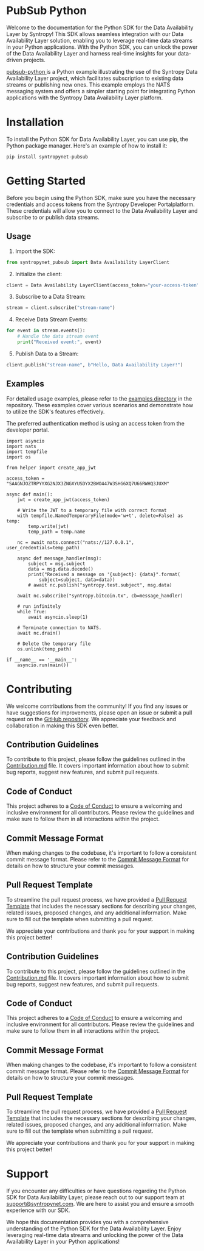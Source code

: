 # PubSub Python

Welcome to the documentation for the Python SDK for the Data Availability Layer by Syntropy! This SDK allows seamless integration with our Data Availability Layer solution, enabling you to leverage real-time data streams in your Python applications. With the Python SDK, you can unlock the power of the Data Availability Layer and harness real-time insights for your data-driven projects.

[pubsub-python ](https://github.com/SyntropyNet/pubsub-python)is a Python example illustrating the use of the Syntropy Data Availability Layer project, which facilitates subscription to existing data streams or publishing new ones. This example employs the NATS messaging system and offers a simpler starting point for integrating Python applications with the Syntropy Data Availability Layer platform.

# Installation

To install the Python SDK for Data Availability Layer, you can use pip, the Python package manager. Here's an example of how to install it:

```shell
pip install syntropynet-pubsub
```

# Getting Started

Before you begin using the Python SDK, make sure you have the necessary credentials and access tokens from the Syntropy Developer Portalplatform. These credentials will allow you to connect to the Data Availability Layer and subscribe to or publish data streams.

## Usage

1. Import the SDK:

```python
from syntropynet_pubsub import Data Availability LayerClient
```

2. Initialize the client:

```python
client = Data Availability LayerClient(access_token="your-access-token", private_key="your-private-key")
```

3. Subscribe to a Data Stream:

```python
stream = client.subscribe("stream-name")
```

4. Receive Data Stream Events:

```python
for event in stream.events():
    # Handle the data stream event
    print("Received event:", event)
```

5. Publish Data to a Stream:

```python
client.publish("stream-name", b"Hello, Data Availability Layer!")
```

## Examples

For detailed usage examples, please refer to the [examples directory](https://github.com/SyntropyNet/pubsub-python/examples) in the repository. These examples cover various scenarios and demonstrate how to utilize the SDK's features effectively.

The preferred authentication method is using an access token from the developer portal.

```Text Python
import asyncio
import nats
import tempfile
import os

from helper import create_app_jwt

access_token = "SAAGNJOZTRPYYXG2NJX3ZNGXYUSDYX2BWO447W3SHG6XQ7U66RWHQ3JUXM"

async def main():
    jwt = create_app_jwt(access_token)

    # Write the JWT to a temporary file with correct format
    with tempfile.NamedTemporaryFile(mode='w+t', delete=False) as temp:
        temp.write(jwt)
        temp_path = temp.name

    nc = await nats.connect("nats://127.0.0.1", user_credentials=temp_path)

    async def message_handler(msg):
        subject = msg.subject
        data = msg.data.decode()
        print("Received a message on '{subject}: {data}".format(
            subject=subject, data=data))
        # await nc.publish("syntropy.test.subject", msg.data)

    await nc.subscribe("syntropy.bitcoin.tx", cb=message_handler)

    # run infinitely
    while True:
        await asyncio.sleep(1)

    # Terminate connection to NATS.
    await nc.drain()

    # Delete the temporary file
    os.unlink(temp_path)

if __name__ == '__main__':
    asyncio.run(main())
```

# Contributing
We welcome contributions from the community! If you find any issues or have suggestions for improvements, please open an issue or submit a pull request on the [GitHub repository](https://github.com/SyntropyNet/pubsub-python). We appreciate your feedback and collaboration in making this SDK even better. 

## Contribution Guidelines

To contribute to this project, please follow the guidelines outlined in the [Contribution.md](CONTRIBUTING.md) file. It covers important information about how to submit bug reports, suggest new features, and submit pull requests.

## Code of Conduct
This project adheres to a [Code of Conduct](CODE_OF_CONDUCT.md) to ensure a welcoming and inclusive environment for all contributors. Please review the guidelines and make sure to follow them in all interactions within the project.

## Commit Message Format
When making changes to the codebase, it's important to follow a consistent commit message format. Please refer to the [Commit Message Format](commit-template.md) for details on how to structure your commit messages.

## Pull Request Template
To streamline the pull request process, we have provided a [Pull Request Template](pull-request-template.md) that includes the necessary sections for describing your changes, related issues, proposed changes, and any additional information. Make sure to fill out the template when submitting a pull request.

We appreciate your contributions and thank you for your support in making this project better!

## Contribution Guidelines

To contribute to this project, please follow the guidelines outlined in the [Contribution.md](CONTRIBUTING.md) file. It covers important information about how to submit bug reports, suggest new features, and submit pull requests.

## Code of Conduct
This project adheres to a [Code of Conduct](CODE_OF_CONDUCT.md) to ensure a welcoming and inclusive environment for all contributors. Please review the guidelines and make sure to follow them in all interactions within the project.

## Commit Message Format
When making changes to the codebase, it's important to follow a consistent commit message format. Please refer to the [Commit Message Format](commit-template.md) for details on how to structure your commit messages.

## Pull Request Template
To streamline the pull request process, we have provided a [Pull Request Template](pull-request-template.md) that includes the necessary sections for describing your changes, related issues, proposed changes, and any additional information. Make sure to fill out the template when submitting a pull request.

We appreciate your contributions and thank you for your support in making this project better!


# Support

If you encounter any difficulties or have questions regarding the Python SDK for Data Availability Layer, please reach out to our support team at support@syntropynet.com. We are here to assist you and ensure a smooth experience with our SDK.

We hope this documentation provides you with a comprehensive understanding of the Python SDK for the Data Availability Layer. Enjoy leveraging real-time data streams and unlocking the power of the Data Availability Layer in your Python applications!
